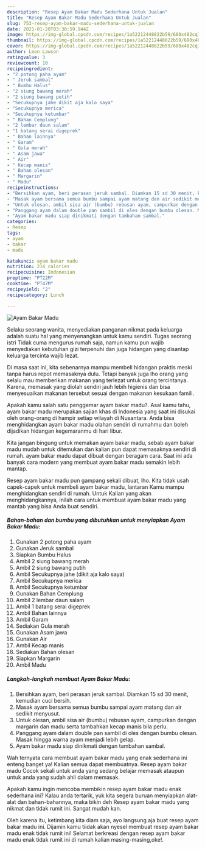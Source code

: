 ```yaml
---
description: "Resep Ayam Bakar Madu Sederhana Untuk Jualan"
title: "Resep Ayam Bakar Madu Sederhana Untuk Jualan"
slug: 753-resep-ayam-bakar-madu-sederhana-untuk-jualan
date: 2021-01-20T03:30:59.944Z
image: https://img-global.cpcdn.com/recipes/1a52212448822b59/680x482cq70/ayam-bakar-madu-foto-resep-utama.jpg
thumbnail: https://img-global.cpcdn.com/recipes/1a52212448822b59/680x482cq70/ayam-bakar-madu-foto-resep-utama.jpg
cover: https://img-global.cpcdn.com/recipes/1a52212448822b59/680x482cq70/ayam-bakar-madu-foto-resep-utama.jpg
author: Leon Lawson
ratingvalue: 3
reviewcount: 10
recipeingredient:
- "2 potong paha ayam"
- " Jeruk sambal"
- " Bumbu Halus"
- "2 siung bawang merah"
- "2 siung bawang putih"
- "Secukupnya jahe dikit aja kalo saya"
- "Secukupnya merica"
- "Secukupnya ketumbar"
- " Bahan Cemplung"
- "2 lembar daun salam"
- "1 batang serai digeprek"
- " Bahan lainnya"
- " Garam"
- " Gula merah"
- " Asam jawa"
- " Air"
- " Kecap manis"
- " Bahan olesan"
- " Margarin"
- " Madu"
recipeinstructions:
- "Bersihkan ayam, beri perasan jeruk sambal. Diamkan 15 sd 30 menit, kemudian cuci bersih."
- "Masak ayam bersama semua bumbu sampai ayam matang dan air sedikit menyusut."
- "Untuk olesan, ambil sisa air (bumbu) rebusan ayam, campurkan dengan margarin dan madu serta tambahkan kecap manis bila perlu."
- "Panggang ayam dalam double pan sambil di oles dengan bumbu olesan. Masak hingga warna ayam menjadi lebih gelap."
- "Ayam bakar madu siap dinikmati dengan tambahan sambal."
categories:
- Resep
tags:
- ayam
- bakar
- madu

katakunci: ayam bakar madu 
nutrition: 214 calories
recipecuisine: Indonesian
preptime: "PT22M"
cooktime: "PT47M"
recipeyield: "2"
recipecategory: Lunch

---
```



![Ayam Bakar Madu](https://img-global.cpcdn.com/recipes/1a52212448822b59/680x482cq70/ayam-bakar-madu-foto-resep-utama.jpg)

Selaku seorang wanita, menyediakan panganan nikmat pada keluarga adalah suatu hal yang menyenangkan untuk kamu sendiri. Tugas seorang istri Tidak cuma mengurus rumah saja, namun kamu pun wajib menyediakan kebutuhan gizi terpenuhi dan juga hidangan yang disantap keluarga tercinta wajib lezat.

Di masa  saat ini, kita sebenarnya mampu membeli hidangan praktis meski tanpa harus repot memasaknya dulu. Tetapi banyak juga lho orang yang selalu mau memberikan makanan yang terlezat untuk orang tercintanya. Karena, memasak yang diolah sendiri jauh lebih higienis dan bisa menyesuaikan makanan tersebut sesuai dengan makanan kesukaan famili. 



Apakah kamu salah satu penggemar ayam bakar madu?. Asal kamu tahu, ayam bakar madu merupakan sajian khas di Indonesia yang saat ini disukai oleh orang-orang di hampir setiap wilayah di Nusantara. Anda bisa menghidangkan ayam bakar madu olahan sendiri di rumahmu dan boleh dijadikan hidangan kegemaranmu di hari libur.

Kita jangan bingung untuk memakan ayam bakar madu, sebab ayam bakar madu mudah untuk ditemukan dan kalian pun dapat memasaknya sendiri di rumah. ayam bakar madu dapat dibuat dengan beragam cara. Saat ini ada banyak cara modern yang membuat ayam bakar madu semakin lebih mantap.

Resep ayam bakar madu pun gampang sekali dibuat, lho. Kita tidak usah capek-capek untuk membeli ayam bakar madu, lantaran Kamu mampu menghidangkan sendiri di rumah. Untuk Kalian yang akan menghidangkannya, inilah cara untuk membuat ayam bakar madu yang mantab yang bisa Anda buat sendiri.

<!--inarticleads1-->

##### Bahan-bahan dan bumbu yang dibutuhkan untuk menyiapkan Ayam Bakar Madu:

1. Gunakan 2 potong paha ayam
1. Gunakan  Jeruk sambal
1. Siapkan  Bumbu Halus
1. Ambil 2 siung bawang merah
1. Ambil 2 siung bawang putih
1. Ambil Secukupnya jahe (dikit aja kalo saya)
1. Ambil Secukupnya merica
1. Ambil Secukupnya ketumbar
1. Gunakan  Bahan Cemplung
1. Ambil 2 lembar daun salam
1. Ambil 1 batang serai digeprek
1. Ambil  Bahan lainnya
1. Ambil  Garam
1. Sediakan  Gula merah
1. Gunakan  Asam jawa
1. Gunakan  Air
1. Ambil  Kecap manis
1. Sediakan  Bahan olesan
1. Siapkan  Margarin
1. Ambil  Madu




<!--inarticleads2-->

##### Langkah-langkah membuat Ayam Bakar Madu:

1. Bersihkan ayam, beri perasan jeruk sambal. Diamkan 15 sd 30 menit, kemudian cuci bersih.
1. Masak ayam bersama semua bumbu sampai ayam matang dan air sedikit menyusut.
1. Untuk olesan, ambil sisa air (bumbu) rebusan ayam, campurkan dengan margarin dan madu serta tambahkan kecap manis bila perlu.
1. Panggang ayam dalam double pan sambil di oles dengan bumbu olesan. Masak hingga warna ayam menjadi lebih gelap.
1. Ayam bakar madu siap dinikmati dengan tambahan sambal.




Wah ternyata cara membuat ayam bakar madu yang enak sederhana ini enteng banget ya! Kalian semua dapat membuatnya. Resep ayam bakar madu Cocok sekali untuk anda yang sedang belajar memasak ataupun untuk anda yang sudah ahli dalam memasak.

Apakah kamu ingin mencoba membikin resep ayam bakar madu enak sederhana ini? Kalau anda tertarik, yuk kita segera buruan menyiapkan alat-alat dan bahan-bahannya, maka bikin deh Resep ayam bakar madu yang nikmat dan tidak rumit ini. Sangat mudah kan. 

Oleh karena itu, ketimbang kita diam saja, ayo langsung aja buat resep ayam bakar madu ini. Dijamin kamu tiidak akan nyesel membuat resep ayam bakar madu enak tidak rumit ini! Selamat berkreasi dengan resep ayam bakar madu enak tidak rumit ini di rumah kalian masing-masing,oke!.

